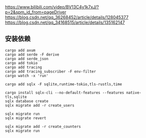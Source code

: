 https://www.bilibili.com/video/BV13C4y1k7xJ/?p=2&spm_id_from=pageDriver
https://blog.csdn.net/qq_36268452/article/details/128045377
https://blog.csdn.net/qq_34168515/article/details/135162147
## 安装依赖

```shell
cargo add axum
cargo add serde -F derive
cargo add serde_json
cargo add tokio
cargo add tracing
cargo add tracing_subscriber -F env-filter
cargo watch -x 'run'

cargo add sqlx -F sqlite,runtime-tokio,tls-rustls,time

cargo install sqlx-cli --no-default-features --features native-tls,sqlite
sqlx database create
sqlx migrate add -r create_users

sqlx migrate run
sqlx migrate revert

sqlx migrate add -r create_counters
sqlx migrate run
```
